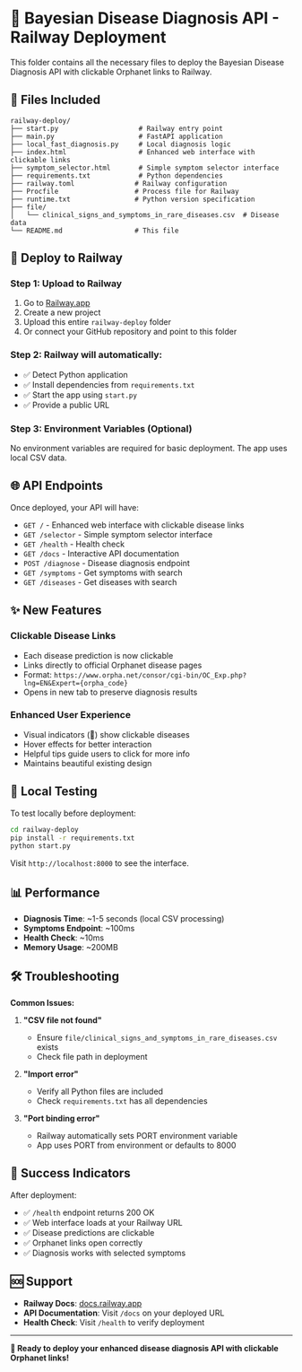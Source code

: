 # 🚀 Bayesian Disease Diagnosis API - Railway Deployment

This folder contains all the necessary files to deploy the Bayesian Disease Diagnosis API with clickable Orphanet links to Railway.

## 📁 **Files Included**

```
railway-deploy/
├── start.py                    # Railway entry point
├── main.py                     # FastAPI application
├── local_fast_diagnosis.py     # Local diagnosis logic
├── index.html                  # Enhanced web interface with clickable links
├── symptom_selector.html       # Simple symptom selector interface
├── requirements.txt            # Python dependencies
├── railway.toml               # Railway configuration
├── Procfile                   # Process file for Railway
├── runtime.txt                # Python version specification
├── file/
│   └── clinical_signs_and_symptoms_in_rare_diseases.csv  # Disease data
└── README.md                  # This file
```

## 🚀 **Deploy to Railway**

### **Step 1: Upload to Railway**
1. Go to [Railway.app](https://railway.app)
2. Create a new project
3. Upload this entire `railway-deploy` folder
4. Or connect your GitHub repository and point to this folder

### **Step 2: Railway will automatically:**
- ✅ Detect Python application
- ✅ Install dependencies from `requirements.txt`
- ✅ Start the app using `start.py`
- ✅ Provide a public URL

### **Step 3: Environment Variables (Optional)**
No environment variables are required for basic deployment. The app uses local CSV data.

## 🌐 **API Endpoints**

Once deployed, your API will have:

- `GET /` - Enhanced web interface with clickable disease links
- `GET /selector` - Simple symptom selector interface  
- `GET /health` - Health check
- `GET /docs` - Interactive API documentation
- `POST /diagnose` - Disease diagnosis endpoint
- `GET /symptoms` - Get symptoms with search
- `GET /diseases` - Get diseases with search

## ✨ **New Features**

### **Clickable Disease Links**
- Each disease prediction is now clickable
- Links directly to official Orphanet disease pages
- Format: `https://www.orpha.net/consor/cgi-bin/OC_Exp.php?lng=EN&Expert={orpha_code}`
- Opens in new tab to preserve diagnosis results

### **Enhanced User Experience**
- Visual indicators (🔗) show clickable diseases
- Hover effects for better interaction
- Helpful tips guide users to click for more info
- Maintains beautiful existing design

## 🔧 **Local Testing**

To test locally before deployment:

```bash
cd railway-deploy
pip install -r requirements.txt
python start.py
```

Visit `http://localhost:8000` to see the interface.

## 📊 **Performance**

- **Diagnosis Time**: ~1-5 seconds (local CSV processing)
- **Symptoms Endpoint**: ~100ms
- **Health Check**: ~10ms
- **Memory Usage**: ~200MB

## 🛠️ **Troubleshooting**

**Common Issues:**

1. **"CSV file not found"**
   - Ensure `file/clinical_signs_and_symptoms_in_rare_diseases.csv` exists
   - Check file path in deployment

2. **"Import error"**
   - Verify all Python files are included
   - Check `requirements.txt` has all dependencies

3. **"Port binding error"**
   - Railway automatically sets PORT environment variable
   - App uses PORT from environment or defaults to 8000

## 🎯 **Success Indicators**

After deployment:
- ✅ `/health` endpoint returns 200 OK
- ✅ Web interface loads at your Railway URL
- ✅ Disease predictions are clickable
- ✅ Orphanet links open correctly
- ✅ Diagnosis works with selected symptoms

## 🆘 **Support**

- **Railway Docs**: [docs.railway.app](https://docs.railway.app)
- **API Documentation**: Visit `/docs` on your deployed URL
- **Health Check**: Visit `/health` to verify deployment

---

**🚀 Ready to deploy your enhanced disease diagnosis API with clickable Orphanet links!**